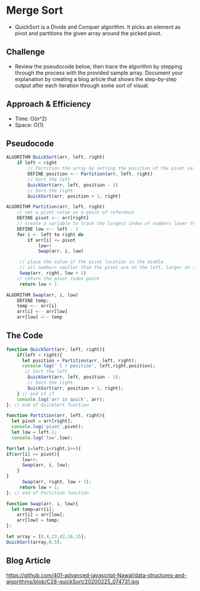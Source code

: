 # Merge Sort
- QuickSort is a Divide and Conquer algorithm. It picks an element as pivot and partitions the given array around the picked pivot. 

## Challenge
- Review the pseudocode below, then trace the algorithm by stepping through the process with the provided sample array. Document your explanation by creating a blog article that shows the step-by-step output after each iteration through some sort of visual.

## Approach & Efficiency
- Time: O(n^2)
- Space: O(1)

## Pseudocode
```javascript 
ALGORITHM QuickSort(arr, left, right)
    if left < right
        // Partition the array by setting the position of the pivot value 
        DEFINE position <-- Partition(arr, left, right)
        // Sort the left
        QuickSort(arr, left, position - 1)
        // Sort the right
        QuickSort(arr, position + 1, right)

ALGORITHM Partition(arr, left, right)
    // set a pivot value as a point of reference
    DEFINE pivot <-- arr[right]
    // create a variable to track the largest index of numbers lower than the defined pivot
    DEFINE low <-- left - 1
    for i <- left to right do
        if arr[i] <= pivot
            low++
            Swap(arr, i, low)

     // place the value of the pivot location in the middle.
     // all numbers smaller than the pivot are on the left, larger on the right. 
     Swap(arr, right, low + 1)
    // return the pivot index point
     return low + 1

ALGORITHM Swap(arr, i, low)
    DEFINE temp;
    temp <-- arr[i]
    arr[i] <-- arr[low]
    arr[low] <-- temp
```
## The Code 

```javascript 
function QuickSort(arr, left, right){
    if(left < right){
      let position = Partition(arr, left, right);
      console.log(' l r position', left,right,position);
       // Sort the left
        QuickSort(arr, left, position - 1);
        // Sort the right
        QuickSort(arr, position + 1, right);
    } // end of if 
    console.log('arr in quick', arr);
}; // end of QuickSort function

function Partition(arr, left, right){
  let pivot = arr[right];
  console.log('pivot',pivot);
  let low = left-1;
  console.log('low',low);

for(let i=left;i<right;i++){
if(arr[i] <= pivot){
      low++;
      Swap(arr, i, low);
    }
}
      Swap(arr, right, low + 1);
     return low + 1;
}; // end of Partition function 

function Swap(arr, i, low){
  let temp=arr[i];
    arr[i] = arr[low];
    arr[low] = temp;
};

let array = [8,4,23,42,16,15];
QuickSort(array,0,5);

```

## Blog Article 
https://github.com/401-advanced-javascript-Nawal/data-structures-and-algorithms/blob/C28-quickSort/20200225_074731.jpg